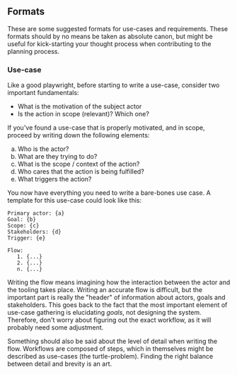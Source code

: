 
## Formats

These are some suggested formats for use-cases and requirements.  These formats
should by no means be taken as absolute canon, but might be useful for
kick-starting your thought process when contributing to the planning process. 

### Use-case

Like a good playwright, before starting to write a use-case, consider two
important fundamentals:

* What is the motivation of the subject <span class="term">actor</span>
* Is the action in <span class="term">scope</span> (relevant)? Which one?

If you've found a use-case that is properly motivated, and in scope, proceed by
writing down the following elements:
<ol type="a">
   <li>Who is the actor?</li>
   <li>What are they trying to do?</li>
   <li>What is the scope / context of the action?</li>
   <li>Who cares that the action is being fulfilled?</li>
   <li>What triggers the action?</li>
</ol>


You now have everything you need to write a bare-bones use case. A template for
this use-case could look like this:

```
Primary actor: {a}
Goal: {b}
Scope: {c}
Stakeholders: {d}
Trigger: {e}

Flow:
   1. {...}
   2. {...}
   n. {...}
```

Writing the flow means imagining how the interaction between the actor and the
tooling takes place. Writing an accurate flow is difficult, but the important
part is really the "header" of information about actors, goals and
stakeholders. This goes back to the fact that the most important element of
use-case gathering is elucidating _goals_, not designing the system. Therefore,
don't worry about figuring out the exact workflow, as it will probably need
some adjustment.

Something should also be said about the level of detail when writing the flow.
Workflows are composed of steps, which in themselves might be described as
use-cases (the turtle-problem). Finding the right balance between detail and
brevity is an art.

